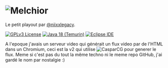 # ![Melchior](https://niixx.net/projects/melchior)
Le petit playout par [@niixxlegacy](https://www.github.com/niixxlegacy).

[![GPLv3 License](https://img.shields.io/badge/License-GPL%20v3-informational)](https://choosealicense.com/licenses/gpl-3.0)
[![Java 18 (Temurin)](https://img.shields.io/badge/Java-18%20(Temurin)-informational)](https://adoptium.net/temurin/releases?version=18)
[![Eclipse IDE](https://img.shields.io/badge/IDE-Eclipse-blueviolet)](https://eclipseide.org/)

A l'epoque j'avais un serveur video qui générait un flux video par de l'HTML dans un Chromium, ceci est la v2 qui utilise ![CasparCG](https://github.com/CasparCG/server) pour generer le flux. Meme si c'est pas du tout la même techno ni le meme repo GitHub, j'ai gardé le nom par nostalgie :)
